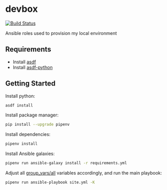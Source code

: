 # devbox

[![Build Status](https://travis-ci.org/sestrella/devbox.svg?branch=master)](https://travis-ci.org/sestrella/devbox)

Ansible roles used to provision my local environment

## Requirements

- Install [asdf][asdf]
- Install [asdf-python][asdf-python]

## Getting Started

Install python:

```sh
asdf install
```

Install package manager:

```sh
pip install --upgrade pipenv
```

Install dependencies:

```sh
pipenv install
```

Install Ansible galaxies:

```sh
pipenv run ansible-galaxy install -r requirements.yml
```

Adjust all [group_vars/all](group_vars/all) variables accordingly, and run the
main playbook:

```sh
pipenv run ansible-playbook site.yml -K
```

[asdf]: https://github.com/asdf-vm/asdf
[asdf-python]: https://github.com/danhper/asdf-python
